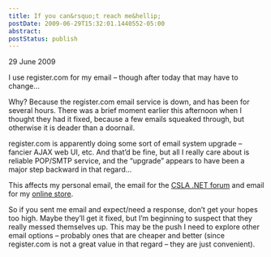 ```yaml
---
title: If you can&rsquo;t reach me&hellip;
postDate: 2009-06-29T15:32:01.1440552-05:00
abstract: 
postStatus: publish
---
```

29 June 2009

I use register.com for my email – though after today that may have to change…

Why? Because the register.com email service is down, and has been for several hours. There was a brief moment earlier this afternoon when I thought they had it fixed, because a few emails squeaked through, but otherwise it is deader than a doornail.

register.com is apparently doing some sort of email system upgrade – fancier AJAX web UI, etc. And that’d be fine, but all I really care about is reliable POP/SMTP service, and the “upgrade” appears to have been a major step backward in that regard…

This affects my personal email, the email for the [CSLA .NET forum](http://forums.lhotka.net/) and email for my [online store](http://store.lhotka.net/).

So if you sent me email and expect/need a response, don’t get your hopes too high. Maybe they’ll get it fixed, but I’m beginning to suspect that they really messed themselves up. This may be the push I need to explore other email options – probably ones that are cheaper and better (since register.com is not a great value in that regard – they are just convenient).
